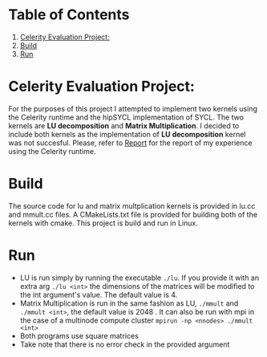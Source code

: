 
# Table of Contents

1.  [Celerity Evaluation Project:](#org3577e51)
2.  [Build](#orgb39233d)
3.  [Run](#org194d9c4)



<a id="org3577e51"></a>

# Celerity Evaluation Project:

For the purposes of this project I attempted to implement two kernels using the Celerity runtime and the hipSYCL implementation of SYCL. The two kernels are **LU decomposition** and **Matrix Multiplication**. I decided to include both kernels as the implementation of **LU decomposition** kernel was not succesful. Please, refer to [Report](./Report.pdf) for the report of my experience using the Celerity runtime.


<a id="orgb39233d"></a>

# Build

The source code for lu and matrix multplication kernels is provided in lu.cc and mmult.cc files. A CMakeLists.txt file is provided for building both of the kernels with cmake.
This project is build and run in Linux.


<a id="org194d9c4"></a>

# Run

-   LU is run simply by running the executable `./lu`. If you provide it with an extra arg `./lu <int>` the dimensions of the matrices will be modified to the int argument's value. The default value is 4.
-   Matrix Multiplication is run in the same fashion as LU, `./mmult` and `./mmult <int>`, the default value is 2048 . It can also be run with mpi in the case of a multinode compute cluster `mpirun -np <nnodes> ./mmult <int>`
-   Both programs use square matrices
-   Take note that there is no error check in the provided argument

